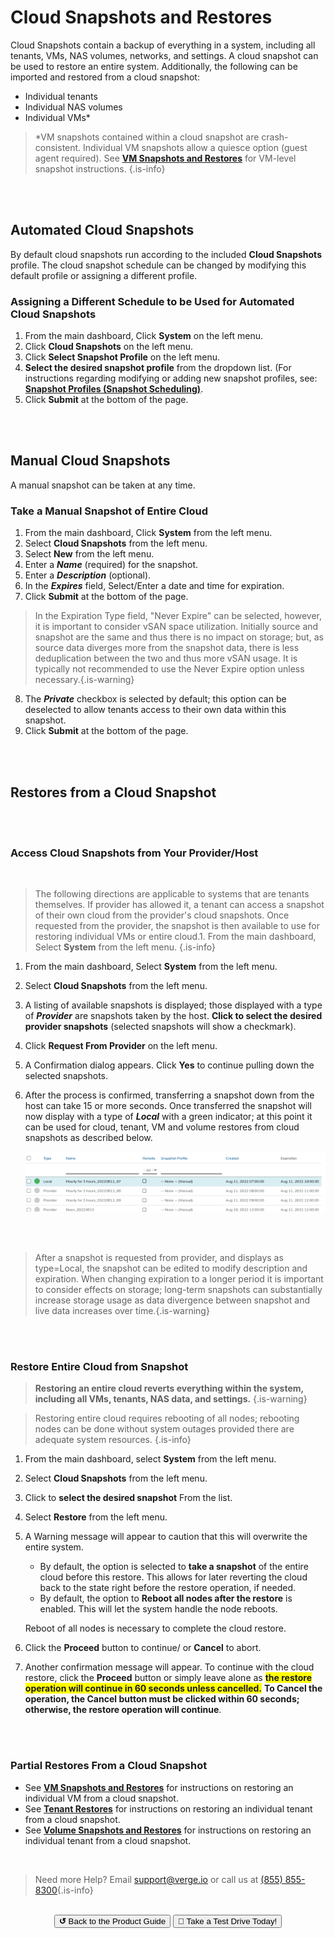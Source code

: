 

# Cloud Snapshots and Restores

Cloud Snapshots contain a backup of everything in a system, including all tenants, VMs, NAS volumes, networks, and settings. A cloud snapshot can be used to restore an entire system. Additionally, the following can be imported and restored from a cloud snapshot:

-   Individual tenants
-   Individual NAS volumes
-   Individual VMs\*

> \*VM snapshots contained within a cloud snapshot are crash-consistent. Individual VM snapshots allow a quiesce option (guest agent required). See [**VM Snapshots and Restores**](/public/ProductGuide/VMsnapshotsandrestores) for VM-level snapshot instructions. {.is-info}

<br>
<br>

## Automated Cloud Snapshots

By default cloud snapshots run according to the included **Cloud Snapshots**  profile. The cloud snapshot schedule can be changed by modifying this default profile or assigning a different profile.
<br>

### Assigning a Different Schedule to be Used for Automated Cloud Snapshots

1.  From the main dashboard, Click **System** on the left menu.
2.  Click **Cloud Snapshots** on the left menu.
3.  Click **Select Snapshot Profile** on the left menu.
4.  **Select the desired snapshot profile** from the dropdown list. (For instructions regarding modifying or adding new snapshot profiles, see: [**Snapshot Profiles (Snapshot Scheduling)**](/public/ProductGuide/snapshot-profiles).
5.  Click **Submit** at the bottom of the page.

<br>
<br>


## Manual Cloud Snapshots

A manual snapshot can be taken at any time.

### Take a Manual Snapshot of Entire Cloud

1.  From the main dashboard, Click **System** from the left menu.
2.  Select **Cloud Snapshots** from the left menu.
3.  Select **New** from the left menu.
4.  Enter a ***Name*** (required) for the snapshot.
5.  Enter a ***Description*** (optional).
6.  In the ***Expires*** field, Select/Enter a date and time for expiration.
7.  Click **Submit** at the bottom of the page.

> In the Expiration Type field, "Never Expire" can be selected, however,  it is important to consider vSAN space utilization. Initially source and snapshot are the same and thus there is no impact on storage; but, as source data diverges more from the snapshot data, there is less deduplication between the two and thus more vSAN usage. It is typically not recommended to use the Never Expire option unless necessary.{.is-warning}


8.  The ***Private*** checkbox is selected by default; this option can be deselected to allow tenants access to their own data within this snapshot.
9.  Click **Submit** at the bottom of the page.

<br>
<br>


## Restores from a Cloud Snapshot

<br>
<br>


### Access Cloud Snapshots from Your Provider/Host
<br>

> The following directions are applicable to systems that are tenants themselves. If provider has allowed it, a tenant can access a snapshot of their own cloud from the provider's cloud snapshots. Once requested from the provider, the snapshot is then available to use for restoring individual VMs or entire cloud.1.  From the main dashboard, Select **System** from the left menu. {.is-info}


1.  From the main dashboard, Select **System** from the left menu.
2.  Select **Cloud Snapshots** from the left menu.
3.  A listing of available snapshots is displayed; those displayed with a type of ***Provider*** are snapshots taken by the host. **Click to select the desired provider snapshots** (selected snapshots will show a checkmark).
4.  Click **Request From Provider** on the left menu.
5.  A Confirmation dialog appears. Click **Yes** to continue pulling down the selected snapshots.
6.  After the process is confirmed, transferring a snapshot down from the host can take 15 or more seconds. Once transferred the snapshot will now display with a type of ***Local*** with a green indicator; at this point it can be used for cloud, tenant, VM and volume restores from cloud snapshots as described below.


    ![snapshotlocal.png](/public/userguide-sshots/snapshotlocal.png)
    
    <br>
    <br>
    
    
 >  After a snapshot is requested from provider, and displays as type=Local, the snapshot can be edited to modify description and expiration. When changing expiration to a longer period it is important to consider effects on storage; long-term snapshots can substantially increase storage usage as data divergence between snapshot and live data increases over time.{.is-warning}

<br>
<br>




### Restore Entire Cloud from Snapshot

> **Restoring an entire cloud reverts everything within the system, including all VMs, tenants, NAS data, and settings.** {.is-warning}

>  Restoring entire cloud requires rebooting of all nodes; rebooting nodes can be done without system outages provided there are adequate system resources. {.is-info}

1.  From the main dashboard, select **System** from the left menu.
2.  Select **Cloud Snapshots** from the left menu.
3.  Click to **select the desired snapshot** From the list.
4.  Select **Restore** from the left menu.
5.  A Warning message will appear to caution that this will overwrite the entire system.
    -   By default, the option is selected to **take a snapshot** of the entire cloud before this restore. This allows for later reverting the cloud back to the state right before the restore operation, if needed.
    -   By default, the option to **Reboot all nodes after the restore** is enabled. This will let the system handle the node reboots.
    
    

     Reboot  of all nodes is necessary to complete the cloud restore. 


6.  Click the **Proceed** button to continue/ or **Cancel** to abort.
7.  Another confirmation message will appear. To continue with the cloud restore, click the **Proceed** button or simply leave alone as <span style="background:yellow">**the restore operation will continue in 60 seconds unless cancelled.**</span> **To Cancel the operation, the Cancel button must be clicked within 60 seconds; otherwise, the restore operation will continue**.


<br>
<br>


### Partial Restores From a Cloud Snapshot

-   See [**VM Snapshots and Restores**](/public/ProductGuide/VMsnapshotsandrestores) for instructions on restoring an individual VM from a cloud snapshot.
-   See [**Tenant Restores**](/public/ProductGuide/tenantrestores) for instructions on restoring an individual tenant from a cloud snapshot.
-   See [**Volume Snapshots and Restores**](/public/ProductGuide/volumesnapsandrestores) for instructions on restoring an individual tenant from a cloud snapshot.

<br>   

> Need more Help? Email <a href="mailto:support@verge.io?subject=Support Inquiry" target="_blank" rel="noopener noreferrer">support@verge.io</a> or call us at <a href="tel:+855-855-8300">(855) 855-8300</a>{.is-info}

<br>

<div style="text-align:center; margin-bottom:5px">
  <a href="../ProductGuide/menu"><button class="button-grey"><b>↺</b> Back to the Product Guide</button></a>
  <a href="https://www.verge.io/test-drive#Demo-Section"><button class="button-cta">🚗 Take a Test Drive Today!</button></a>
</div>